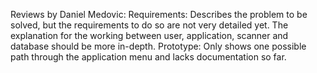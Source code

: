 Reviews by Daniel Medovic:
Requirements: Describes the problem to be solved, but the requirements to do so are
not very detailed yet. The explanation for the working between user, application, scanner
and database should be more in-depth.
Prototype: Only shows one possible path through the application menu and lacks documentation 
so far.
